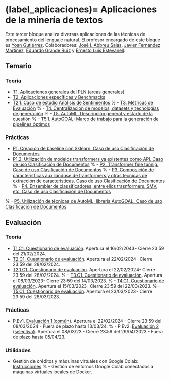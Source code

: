 
(label_aplicaciones)=
Aplicaciones de la minería de textos
====================================

Este tercer bloque analiza diversas aplicaciones de las técnicas de procesamiento del lenguaje natural. El profesor encargado de este bloque es [Yoan Gutiérrez][yoan url]. Colaboradores: [José I. Abbreu Salas][abreu url], [Javier Fernández Martínez][javi url], [Eduardo Grande Ruiz](https://cvnet.cpd.ua.es/curriculum-breve/es/grande-ruiz-eduardo/327690) y [Ernesto Luis Estevanell]().



## Temario


### Teoría

- [T1. Aplicaciones generales del PLN (areas generales)][t1]
- [T2. Aplicaciones específicas y Benchmacks][t2]
- [T2.1. Caso de estudio Análisis de Sentimientos][t2.1]
% - [T3. Métricas de Evaluación][t3]
% - [T4. Centralización de modelos, datasets y tecnologías de generación][t4]
% - [T5. AutoML. Descripción general y estado de la cuestión][t5]
% - [T5.1. AutoGOAL: Marco de trabajo para la generación de pipelines óptimos][t5.1]

### Prácticas

- [P1. Creación de baseline con Sklearn. Caso de uso Clasificación de Documentos][p1]
- [P1.2. Utilización de modelos transformers ya existentes como API. Caso de uso Clasificación de Documentos][p2]
% - [P2. Transformer fine tunnig. Caso de uso Clasificación de Documentos][p3]
% - [P3. Composición de características auxiliándose de transformers y otras tecnicas de extracción de  características. Caso de uso Clasificación de Documentos][p4]
% - [P4. Ensembler de classificadores, entre ellos trasnformers, SMV, etc.  Caso de uso Clasificación  de Documentos][p5]

% - [P5. Utilización de técnicas de AutoML, libreria AutoGOAL.  Caso de uso Clasificación de Documentos][p6]


## Evaluación

### Teoría
 - [T1.C1. Cuestionario de evaluación](https://forms.gle/irLjzcb4S6sy4Frh8). Apertura el 16/02/2043- Cierre 23:59 del 21/02/2024.
 - [T2.C1. Cuestionario de evaluación](https://forms.gle/BNCNyzpiGxntCYL8A). Apertura el 22/02/2024- Cierre 23:59 del 28/02/2024.
 - [T2.1.C1. Cuestionario de evaluación](https://forms.gle/dD4eSErz5LUWLMA86). Apertura el 22/02/2024- Cierre 23:59 del 28/02/2024.
 % - [T3.C1. Cuestionario de evaluación](https://docs.google.com/forms/d/e/1FAIpQLScD2m7ZzwwJvkIDOVICuSy8mfE1wsvSeKaFQ3B23cftJyjYcQ). Apertura el 08/03/2023- Cierre 23:59 del 14/03/2023.
 % - [T4.C1. Cuestionario de evaluación](https://docs.google.com/forms/d/e/1FAIpQLScsfrSzeMWqsAwFrYpl5zEgLOlDt9OZ0D5p8A2fN6Pyh1V3WA/viewform). Apertura el 15/03/2023- Cierre 23:59 del 22/03/2023.
 % - [T5.C1. Cuestionario de evaluación](). Apertura el 23/03/2023- Cierre 23:59 del 28/03/2023.
 

### Prácticas
 - P.Ev1. [Evaluación 1 (común)](https://jaspock.github.io/mtextos2324/bloque3_ev.html#entrega-1-comun). Apertura el 22/02/2024 - Cierre 23:59 del 08/03/2024 - Fuera de plazo hasta 13/03/24.
% - P.Ev2. [Evaluación 2 (selectiva)](https://jaspock.github.io/mtextos2324/bloque3_ev.html#entrega-2-selectiva). Apertura el 08/03/23 - Cierre 23:59 del 29/04/2023 - Fuera de plazo hasta 05/04/23.


### Utilidades
- Gestión de créditos y máquinas virtuales con Google Colab: [Instrucciones](https://jaspock.github.io/mtextos2324/doc_utils/creditosColab/web.html)
% - Gestión de entornos Google Colab conectados a máquinas virtuales locales de Docker.


[abreu url]: https://scholar.google.es/citations?user=62u6KEkAAAAJ&hl=es
[javi url]: https://cvnet.cpd.ua.es/curriculum-breve/es/fernandez-martinez-javier/321
[yoan url]: https://cvnet.cpd.ua.es/curriculum-breve/es/gutierrez-vazquez-yoan/49618  

[t1]: https://jaspock.github.io/mtextos2324/bloque3_t1_aplicaciones.html
[t2]: https://jaspock.github.io/mtextos2324/bloque3_t2_subaplicaciones-benchmarks.html
[t2.1]: https://jaspock.github.io/mtextos2324/bloque3_t2.1_analisis_sentimientos.html
[t3]: https://jaspock.github.io/mtextos2324/bloque3_t3.1_metricas.html
[t4]: https://jaspock.github.io/mtextos2324/bloque3_t4_centralizacion.html
[t5]: https://jaspock.github.io/mtextos2324/bloque3_t5_automl.html
[t5.1]: https://jaspock.github.io/mtextos2324/bloque3_t5.1_autogoal.html

[p1]: https://jaspock.github.io/mtextos2324/bloque3_p1_SA-Pipeline-Reviews.html
[p2]: https://jaspock.github.io/mtextos2324/bloque3_p2_SA-Transformers-Basic.html
[p3]: https://jaspock.github.io/mtextos2324/bloque3_p3_SA-Transformers-Training-FineTuning.html
[p4]: https://jaspock.github.io/mtextos2324/bloque3_p4_SA-Transformers-Training-Custom.html
[p5]: https://jaspock.github.io/mtextos2324/bloque3_p5-SA-Ensemble.html
[p6]: https://jaspock.github.io/mtextos2324/bloque3_p6_SA-AutoGOAL.html

[ev1]: https://jaspock.github.io/mtextos2324/bloque3_ev.html
